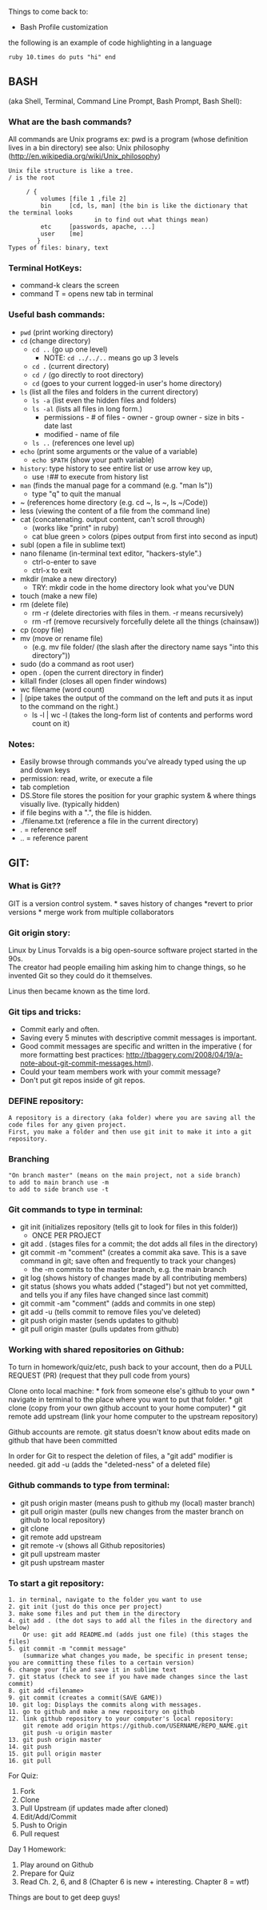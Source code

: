 Things to come back to:
- Bash Profile customization

the following is an example of code highlighting in a language 

``ruby
10.times do
  puts "hi"
end
``

## BASH 
(aka Shell, Terminal, Command Line Prompt, Bash Prompt, Bash Shell):

### What are the bash commands?

All commands are Unix programs
    ex: pwd is a program (whose definition lives in a bin directory)
    see also: Unix philosophy (http://en.wikipedia.org/wiki/Unix_philosophy)

    Unix file structure is like a tree.
    / is the root

         / {
             volumes [file 1 ,file 2]
             bin     [cd, ls, man] (the bin is like the dictionary that the terminal looks 
                            in to find out what things mean)
             etc     [passwords, apache, ...]
             user    [me]
            }
    Types of files: binary, text
    
### Terminal HotKeys:
* command-k clears the screen
* command T = opens new tab in terminal 
    

### Useful bash commands:

* `pwd` (print working directory)
* `cd` (change directory)
    * `cd ..` (go up one level)
       * NOTE: `cd ../../..` means go up 3 levels
    * `cd .` (current directory)
    * `cd /` (go directly to root directory)
    * `cd` (goes to your current logged-in user's home directory)
* `ls` (list all the files and folders in the current directory)
    * `ls -a` (list even the hidden files and folders)
    * `ls -al` (lists all files in long form.)
        * permissions - # of files - owner - group owner - size in bits - date last 
        * modified - name of file
    * `ls ..` (references one level up)
* `echo` (print some arguments or the value of a variable)  
    * `echo $PATH` (show your path variable) 
* `history`: type history to see entire list or use arrow key up, 
    * use `!`## to execute from history list
* `man` (finds the manual page for a command (e.g. "man ls")) 
    * type "q" to quit the manual
* ~ (references home directory (e.g. cd ~, ls ~, ls ~/Code))
* less (viewing the content of a file from the command line)
* cat (concatenating. output content, can't scroll through)
    * (works like "print" in ruby)
    * cat blue green > colors (pipes output from first into second as input)
* subl (open a file in sublime text)
* nano filename (in-terminal text editor, "hackers-style".) 
    * ctrl-o-enter to save
    * ctrl-x to exit
* mkdir (make a new directory)
    * TRY: mkdir code in the home directory     look what you've DUN
* touch (make a new file)
* rm (delete file)
    * rm -r (delete directories with files in them.  -r means recursively)
    * rm -rf (remove recursively forcefully delete all the things (chainsaw))
* cp (copy file)
* mv (move or rename file) 
    * (e.g. mv file folder/ (the slash after the directory name says "into this 
    directory"))
* sudo (do a command as root user)
* open . (open the current directory in finder)
* killall finder (closes all open finder windows)
* wc filename (word count)
* | (pipe takes the output of the command on the left and puts it as input to the command on the right.)
    * ls -l | wc -l (takes the long-form list of contents and performs word count on it)


### Notes:

* Easily browse through commands you've already typed using the up and down keys
* permission: read, write, or execute a file
* tab completion
* DS.Store file stores the position for your graphic system & where things visually live. (typically hidden)
* if file begins with a ".", the file is hidden.
* ./filename.txt (reference a file in the current directory)
* . = reference self
* .. = reference parent


## GIT:

### What is Git??

GIT is a version control system.
    * saves history of changes
        *revert to prior versions
    * merge work from multiple collaborators

### Git origin story:

Linux by Linus Torvalds is a big open-source software project started in the 90s.  
The creator had people emailing him asking him to change things, so he invented 
Git so they could do it themselves.
    
Linus then became known as the time lord.

### Git tips and tricks:

* Commit early and often. 
* Saving every 5 minutes with descriptive commit messages is important.
* Good commit messages are specific and written in the imperative ( for more formatting best practices: http://tbaggery.com/2008/04/19/a-note-about-git-commit-messages.html). 
* Could your team members work with your commit message?
* Don't put git repos inside of git repos.


### DEFINE repository: 
    A repository is a directory (aka folder) where you are saving all the code files for any given project.  
    First, you make a folder and then use git init to make it into a git repository.
    
### Branching
    "On branch master" (means on the main project, not a side branch)
    to add to main branch use -m
    to add to side branch use -t

### Git commands to type in terminal:

* git init (initializes repository (tells git to look for files in this folder)) 
    *   ONCE PER PROJECT
* git add  . (stages files for a commit; the dot adds all files in the directory) 
* git commit -m "comment" (creates a commit aka save. This is a save command in git; save often and frequently to track your changes) 
    * the -m commits to the master branch, e.g. the main branch 
* git log (shows history of changes made by all contributing members)
* git status (shows you whats added ("staged") but not yet committed, and tells you if any files have changed since last commit)
* git commit -am "comment" (adds and commits in one step)
* git add -u (tells commit to remove files you've deleted)
* git push origin master (sends updates to github)
* git pull origin master (pulls updates from github)

### Working with shared repositories on Github:

To turn in homework/quiz/etc, push back to your account, then do a PULL REQUEST (PR) (request that they pull code from yours)

Clone onto local machine:
    * fork from someone else's github to your own 
    * navigate in terminal to the place where you want to put that folder.
    * git clone <SSH key from your github> (copy from your own github account to your home computer)
    * git remote add upstream <SSH key from upstream github> (link your home computer to the upstream repository)

Github accounts are remote.
git status doesn't know about edits made on github that have been committed

In order for Git to respect the deletion of files, a "git add" modifier is needed.
    git add -u (adds the "deleted-ness" of a deleted file)
    

### Github commands to type from terminal:
   * git push origin master (means push to github my (local) master branch)
   * git pull origin master (pulls new changes from the master branch on github to local repository)
   * git clone <SSH key from origin>
   * git remote add upstream <SSH url from upstream>
   * git remote -v (shows all Github repositories)
   * git pull upstream master
   * git push upstream master

    
### To start a git repository:
    1. in terminal, navigate to the folder you want to use
    2. git init (just do this once per project)
    3. make some files and put them in the directory
    4. git add . (the dot says to add all the files in the directory and below)
        Or use: git add README.md (adds just one file) (this stages the files)
    5. git commit -m "commit message" 
        (summarize what changes you made, be specific in present tense; you are committing these files to a certain version)
    6. change your file and save it in sublime text
    7. git status (check to see if you have made changes since the last commit)
    8. git add <filename>
    9. git commit (creates a commit(SAVE GAME))
    10. git log: Displays the commits along with messages.
    11. go to github and make a new repository on github
    12. link github repository to your computer's local repository: 
        git remote add origin https://github.com/USERNAME/REPO_NAME.git
        git push -u origin master
    13. git push origin master
    14. git push
    15. git pull origin master
    16. git pull 


For Quiz:
1. Fork
2. Clone
3. Pull Upstream (if updates made after cloned)
4. Edit/Add/Commit
5. Push to Origin
6. Pull request

Day 1 Homework:

1. Play around on Github
2. Prepare for Quiz
3. Read Ch. 2, 6, and 8 (Chapter 6 is new + interesting. Chapter 8 = wtf)

Things are bout to get deep guys!





